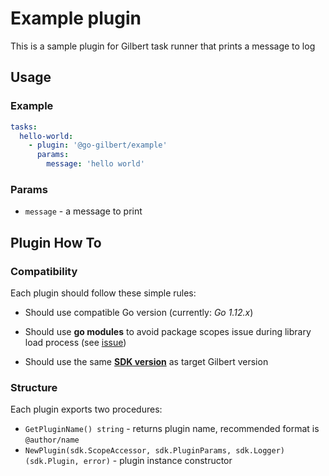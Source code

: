 # Example plugin

This is a sample plugin for Gilbert task runner that prints a message to log


## Usage

### Example

```yaml
tasks:
  hello-world:
    - plugin: '@go-gilbert/example'
      params:
        message: 'hello world'
```

### Params

* `message` - a message to print

## Plugin How To

### Compatibility

Each plugin should follow these simple rules:

* Should use compatible Go version (currently: *Go 1.12.x*)

* Should use **go modules** to avoid package scopes issue during library load process (see [issue](https://github.com/golang/go/issues/30838))

* Should use the same [**SDK version**](https://github.com/go-gilbert/gilbert-sdk) as target Gilbert version

### Structure

Each plugin exports two procedures:

* `GetPluginName() string` - returns plugin name, recommended format is `@author/name`
* `NewPlugin(sdk.ScopeAccessor, sdk.PluginParams, sdk.Logger) (sdk.Plugin, error)` - plugin instance constructor